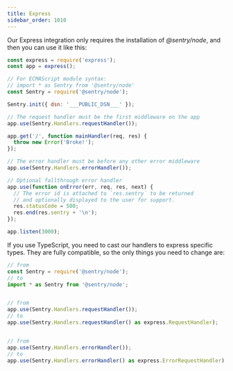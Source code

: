 ```yaml
---
title: Express
sidebar_order: 1010
---
```


<!-- WIZARD -->

Our Express integration only requires the installation of _@sentry/node_, and then you can use it like this:

```javascript
const express = require('express');
const app = express();

// For ECMAScript module syntax:
// import * as Sentry from '@sentry/node'
const Sentry = require('@sentry/node');

Sentry.init({ dsn: '___PUBLIC_DSN___' });

// The request handler must be the first middleware on the app
app.use(Sentry.Handlers.requestHandler());

app.get('/', function mainHandler(req, res) {
  throw new Error('Broke!');
});

// The error handler must be before any other error middleware
app.use(Sentry.Handlers.errorHandler());

// Optional fallthrough error handler
app.use(function onError(err, req, res, next) {
  // The error id is attached to `res.sentry` to be returned
  // and optionally displayed to the user for support.
  res.statusCode = 500;
  res.end(res.sentry + '\n');
});

app.listen(3000);
```

If you use TypeScript, you need to cast our handlers to express specific types.
They are fully compatible, so the only things you need to change are:

```javascript
// from
const Sentry = require('@sentry/node');
// to
import * as Sentry from '@sentry/node';


// from
app.use(Sentry.Handlers.requestHandler());
// to
app.use(Sentry.Handlers.requestHandler() as express.RequestHandler);


// from
app.use(Sentry.Handlers.errorHandler());
// to
app.use(Sentry.Handlers.errorHandler() as express.ErrorRequestHandler);
```

<!-- ENDWIZARD -->

